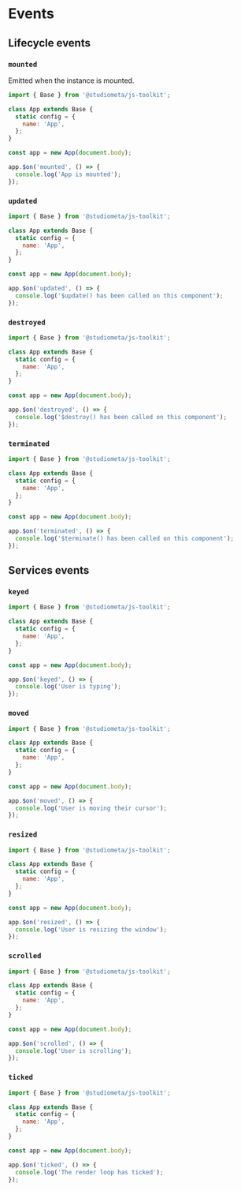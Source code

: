 # Events

## Lifecycle events

### `mounted`

Emitted when the instance is mounted.

```js twoslash
import { Base } from '@studiometa/js-toolkit';

class App extends Base {
  static config = {
    name: 'App',
  };
}

const app = new App(document.body);

app.$on('mounted', () => {
  console.log('App is mounted');
});
```

### `updated`

```js twoslash
import { Base } from '@studiometa/js-toolkit';

class App extends Base {
  static config = {
    name: 'App',
  };
}

const app = new App(document.body);

app.$on('updated', () => {
  console.log('$update() has been called on this component');
});
```

### `destroyed`

```js twoslash
import { Base } from '@studiometa/js-toolkit';

class App extends Base {
  static config = {
    name: 'App',
  };
}

const app = new App(document.body);

app.$on('destroyed', () => {
  console.log('$destroy() has been called on this component');
});
```

### `terminated`

```js twoslash
import { Base } from '@studiometa/js-toolkit';

class App extends Base {
  static config = {
    name: 'App',
  };
}

const app = new App(document.body);

app.$on('terminated', () => {
  console.log('$terminate() has been called on this component');
});
```

## Services events

### `keyed`

```js twoslash
import { Base } from '@studiometa/js-toolkit';

class App extends Base {
  static config = {
    name: 'App',
  };
}

const app = new App(document.body);

app.$on('keyed', () => {
  console.log('User is typing');
});
```

### `moved`

```js twoslash
import { Base } from '@studiometa/js-toolkit';

class App extends Base {
  static config = {
    name: 'App',
  };
}

const app = new App(document.body);

app.$on('moved', () => {
  console.log('User is moving their cursor');
});
```

### `resized`

```js twoslash
import { Base } from '@studiometa/js-toolkit';

class App extends Base {
  static config = {
    name: 'App',
  };
}

const app = new App(document.body);

app.$on('resized', () => {
  console.log('User is resizing the window');
});
```

### `scrolled`

```js twoslash
import { Base } from '@studiometa/js-toolkit';

class App extends Base {
  static config = {
    name: 'App',
  };
}

const app = new App(document.body);

app.$on('scrolled', () => {
  console.log('User is scrolling');
});
```

### `ticked`

```js twoslash
import { Base } from '@studiometa/js-toolkit';

class App extends Base {
  static config = {
    name: 'App',
  };
}

const app = new App(document.body);

app.$on('ticked', () => {
  console.log('The render loop has ticked');
});
```
